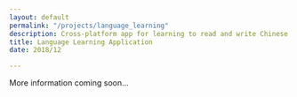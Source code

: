 ```yaml
---
layout: default
permalink: "/projects/language_learning"
description: Cross-platform app for learning to read and write Chinese Characters
title: Language Learning Application
date: 2018/12

---
```

More information coming soon...